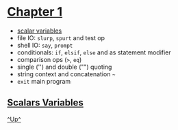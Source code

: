

[Chapter 1](../table-of-content.md)
===================================


   * [scalar variables](#scalar-variables)
   * file IO: `slurp`, `spurt` and test op
   * shell IO: `say`, `prompt`
   * conditionals: `if`, `elsif`, `else` and as statement modifier
   * comparison ops (`>`, `eq`)
   * single ('') and double ("") quoting
   * string context and  concatenation `~`
   * `exit` main program

   

[Scalars Variables](#chapter-1)
-------------------------------



[^Up^](#chapter-1)
   